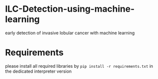# ILC-Detection-using-machine-learning
early detection of invasive lobular cancer with machine learning

# Requirements 
please install all required libraries by `pip install -r requirements.txt` in the dedicated interpreter version
